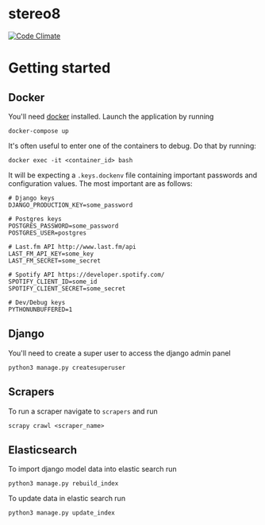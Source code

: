 # stereo8
[![Code Climate](https://codeclimate.com/github/gjeck/stereo8/badges/gpa.svg)](https://codeclimate.com/github/gjeck/stereo8)

# Getting started

## Docker
You'll need [docker](https://www.docker.com/products/docker-toolbox) installed. Launch the application by running
```
docker-compose up
```

It's often useful to enter one of the containers to debug. Do that by running:
```
docker exec -it <container_id> bash
```

It will be expecting a `.keys.dockenv` file containing important passwords and configuration values. The most important are as follows:
```
# Django keys
DJANGO_PRODUCTION_KEY=some_password

# Postgres keys
POSTGRES_PASSWORD=some_password
POSTGRES_USER=postgres

# Last.fm API http://www.last.fm/api
LAST_FM_API_KEY=some_key
LAST_FM_SECRET=some_secret

# Spotify API https://developer.spotify.com/
SPOTIFY_CLIENT_ID=some_id
SPOTIFY_CLIENT_SECRET=some_secret

# Dev/Debug keys
PYTHONUNBUFFERED=1
```

## Django
You'll need to create a super user to access the django admin panel
```
python3 manage.py createsuperuser
```

## Scrapers
To run a scraper navigate to `scrapers` and run
```
scrapy crawl <scraper_name>
```

## Elasticsearch
To import django model data into elastic search run
```
python3 manage.py rebuild_index
```

To update data in elastic search run
```
python3 manage.py update_index
```
